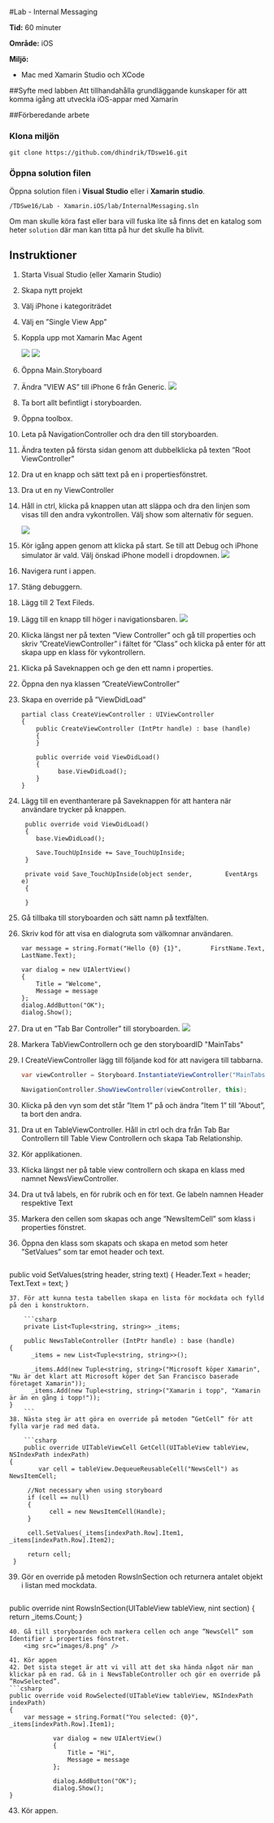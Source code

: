 #Lab - Internal Messaging

**Tid:** 60 minuter

**Område:** iOS


**Miljö:**

* Mac med Xamarin Studio och XCode

##Syfte med labben
Att tillhandahålla grundläggande kunskaper för att komma igång att utveckla iOS-appar med Xamarin

##Förberedande arbete

### Klona miljön
```
git clone https://github.com/dhindrik/TDswe16.git
```

### Öppna solution filen
Öppna solution filen i **Visual Studio** eller i **Xamarin studio**.

```
/TDSwe16/Lab - Xamarin.iOS/lab/InternalMessaging.sln
```

Om man skulle köra fast eller bara vill fuska lite så finns det en katalog som heter ```solution``` där man kan titta på hur det skulle ha blivit.

## Instruktioner
1.	Starta Visual Studio (eller Xamarin Studio)2.	Skapa nytt projekt3.	Välj iPhone i kategoriträdet4.	Välj en ”Single View App”5.	Koppla upp mot Xamarin Mac Agent	

	<img src="images/1.png" />
	<img src="images/2.png" />

6.	Öppna Main.Storyboard7.	Ändra ”VIEW AS” till iPhone 6 från Generic.
	<img src="images/3.png" />

8.	Ta bort allt befintligt i storyboarden.9.	Öppna toolbox.10.	Leta på NavigationController och dra den till storyboarden.11.	Ändra texten på första sidan genom att dubbelklicka på texten ”Root ViewController”12.	Dra ut en knapp och sätt text på en i propertiesfönstret.13.	Dra ut en ny ViewController14.	Håll in ctrl, klicka på knappen utan att släppa och dra den linjen som visas till den andra vykontrollen. Välj show som alternativ för seguen.

	<img src="images/4.png" />
15.	Kör igång appen genom att klicka på start. Se till att Debug och iPhone simulator är vald. Välj önskad iPhone modell i dropdownen.
	<img src="images/5.png" />

16.	Navigera runt i appen.17.	Stäng debuggern.18.	Lägg till 2 Text Fileds.19.	Lägg till en knapp till höger i navigationsbaren.
	<img src="images/6.png" />
	
20.	Klicka längst ner på texten ”View Controller” och gå till properties och skriv ”CreateViewController” i fältet för ”Class” och klicka på enter för att skapa upp en klass för vykontrollern.21.	Klicka på Saveknappen och ge den ett namn i properties.22.	Öppna den nya klassen ”CreateViewController”23.	Skapa en override på ”ViewDidLoad”        partial class CreateViewController : UIViewController        {	        public CreateViewController (IntPtr handle) : base (handle)	        {            }            public override void ViewDidLoad()            {                   base.ViewDidLoad();
            }
        }
24.	Lägg till en eventhanterare på Saveknappen för att hantera när användare trycker på knappen.         public override void ViewDidLoad()         {            base.ViewDidLoad();            Save.TouchUpInside += Save_TouchUpInside;         }         private void Save_TouchUpInside(object sender, 		EventArgs e)         {             		 }25.	Gå tillbaka till storyboarden och sätt namn på textfälten.26.	Skriv kod för att visa en dialogruta som välkomnar användaren.
		
		var message = string.Format("Hello {0} {1}", 		FirstName.Text, LastName.Text);		var dialog = new UIAlertView()		{			Title = "Welcome",
			Message = message		};		dialog.AddButton("OK");		dialog.Show();		27.	Dra ut en ”Tab Bar Controller” till storyboarden.
	<img src="images/7.png" />

28.	Markera TabViewControllern och ge den storyboardID "MainTabs"29.	I CreateViewController lägg till följande kod för att navigera till tabbarna.

	```csharp	var viewController = Storyboard.InstantiateViewController("MainTabs");	NavigationController.ShowViewController(viewController, this);
	```30.	Klicka på den vyn som det står ”Item 1” på och ändra ”Item 1” till ”About”, ta bort den andra.31.	Dra ut en TableViewController. Håll in ctrl och dra från Tab Bar Controllern till Table View Controllern och skapa Tab Relationship.32.	Kör applikationen.33.	Klicka längst ner på table view controllern och skapa en klass med namnet NewsViewController.34.	Dra ut två labels, en för rubrik och en för text. Ge labeln namnen Header respektive Text35.	Markera den cellen som skapas och ange ”NewsItemCell” som klass i properties fönstret. 36.	Öppna den klass som skapats och skapa en metod som heter ”SetValues” som tar emot header och text.
	```csharppublic void SetValues(string header, string text){      Header.Text = header;      Text.Text = text;}```37.	För att kunna testa tabellen skapa en lista för mockdata och fylld på den i konstruktorn.	```csharp	private List<Tuple<string, string>> _items;	public NewsTableController (IntPtr handle) : base (handle){      _items = new List<Tuple<string, string>>();      _items.Add(new Tuple<string, string>("Microsoft köper Xamarin", "Nu är det klart att Microsoft köper det San Francisco baserade företaget Xamarin"));      _items.Add(new Tuple<string, string>("Xamarin i topp", "Xamarin är än en gång i topp!"));}
	```38.	Nästa steg är att göra en override på metoden ”GetCell” för att fylla varje rad med data.
	```csharp	public override UITableViewCell GetCell(UITableView tableView, NSIndexPath indexPath){     	var cell = tableView.DequeueReusableCell("NewsCell") as NewsItemCell;     //Not necessary when using storyboard     if (cell == null)     {           cell = new NewsItemCell(Handle);     }     cell.SetValues(_items[indexPath.Row].Item1, _items[indexPath.Row].Item2);     return cell; }```
39.	Gör en override på metoden RowsInSection och returnera antalet objekt i listan med mockdata.
	```csharppublic override nint RowsInSection(UITableView tableView, nint section)
	{      return _items.Count;	}```40.	Gå till storyboarden och markera cellen och ange ”NewsCell” som Identifier i properties fönstret.
	<img src="images/8.png" />
	41.	Kör appen42.	Det sista steget är att vi vill att det ska hända något när man klickar på en rad. Gå in i NewsTableController och gör en override på ”RowSelected”. ```csharppublic override void RowSelected(UITableView tableView, NSIndexPath indexPath){	var message = string.Format("You selected: {0}",  _items[indexPath.Row].Item1);			            var dialog = new UIAlertView()            {                Title = "Hi",                Message = message            };            dialog.AddButton("OK");            dialog.Show();}```43.	Kör appen.